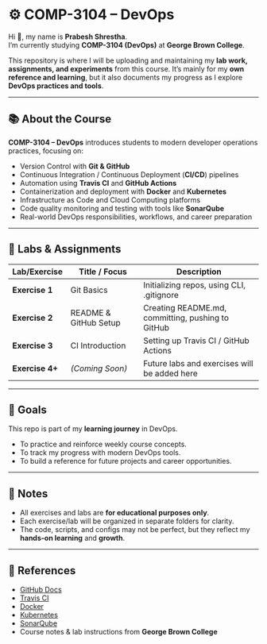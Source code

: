 # ⚙️ COMP-3104 – DevOps  

Hi 👋, my name is **Prabesh Shrestha**.  
I’m currently studying **COMP-3104 (DevOps)** at **George Brown College**.  

This repository is where I will be uploading and maintaining my **lab work, assignments, and experiments** from this course. It’s mainly for my **own reference and learning**, but it also documents my progress as I explore **DevOps practices and tools**.  

---

## 📚 About the Course  
**COMP-3104 – DevOps** introduces students to modern developer operations practices, focusing on:  
- Version Control with **Git & GitHub**  
- Continuous Integration / Continuous Deployment (**CI/CD**) pipelines  
- Automation using **Travis CI** and **GitHub Actions**  
- Containerization and deployment with **Docker** and **Kubernetes**  
- Infrastructure as Code and Cloud Computing platforms  
- Code quality monitoring and testing with tools like **SonarQube**  
- Real-world DevOps responsibilities, workflows, and career preparation  

---

## 🧪 Labs & Assignments  

| Lab/Exercise | Title / Focus | Description |
|--------------|---------------|-------------|
| **Exercise 1** | Git Basics | Initializing repos, using CLI, .gitignore |
| **Exercise 2** | README & GitHub Setup | Creating README.md, committing, pushing to GitHub |
| **Exercise 3** | CI Introduction | Setting up Travis CI / GitHub Actions |
| **Exercise 4+** | *(Coming Soon)* | Future labs and exercises will be added here |

---

## 🚀 Goals  
This repo is part of my **learning journey** in DevOps.  
- To practice and reinforce weekly course concepts.  
- To track my progress with modern DevOps tools.  
- To build a reference for future projects and career opportunities.  

---

## 📌 Notes  
- All exercises and labs are **for educational purposes only**.  
- Each exercise/lab will be organized in separate folders for clarity.  
- The code, scripts, and configs may not be perfect, but they reflect my **hands-on learning** and **growth**.  

---

## 📖 References  
- [GitHub Docs](https://docs.github.com/)  
- [Travis CI](https://travis-ci.com/)  
- [Docker](https://www.docker.com/)  
- [Kubernetes](https://kubernetes.io/)  
- [SonarQube](https://www.sonarqube.org/)  
- Course notes & lab instructions from **George Brown College**
